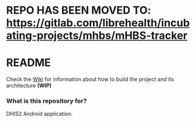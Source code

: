 # REPO HAS BEEN MOVED TO: https://gitlab.com/librehealth/incubating-projects/mhbs/mHBS-tracker

# README #

Check the [Wiki](https://github.com/dhis2/dhis2-android-capture-app/wiki) for information about how to build the project and its architecture **(WIP)**

### What is this repository for? ###

DHIS2 Android application.
